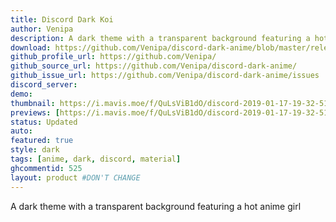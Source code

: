 ```yaml
---
title: Discord Dark Koi
author: Venipa
description: A dark theme with a transparent background featuring a hot anime girl
download: https://github.com/Venipa/discord-dark-anime/blob/master/releases/import/discord-dark-anime.theme.css
github_profile_url: https://github.com/Venipa/
github_source_url: https://github.com/Venipa/discord-dark-anime/
github_issue_url: https://github.com/Venipa/discord-dark-anime/issues
discord_server:
demo:
thumbnail: https://i.mavis.moe/f/QuLsViB1dO/discord-2019-01-17-19-32-51.png
previews: [https://i.mavis.moe/f/QuLsViB1dO/discord-2019-01-17-19-32-51.png, https://i.imgur.com/7ywG8eo.png, https://i.imgur.com/XsXtv1H.png, https://i.imgur.com/8guydlw.png, https://i.imgur.com/wThxQ3t.png, https://i.imgur.com/7wTeYO3.png]
status: Updated
auto:
featured: true
style: dark
tags: [anime, dark, discord, material]
ghcommentid: 525
layout: product #DON'T CHANGE
---
```

A dark theme with a transparent background featuring a hot anime girl

